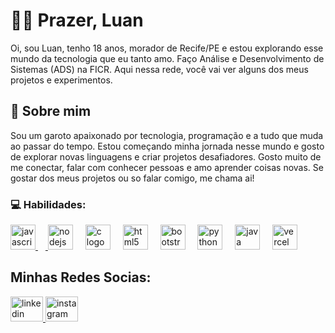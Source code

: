 
# 👨‍💻 Prazer, Luan

Oi, sou Luan, tenho 18 anos, morador de Recife/PE e estou explorando esse mundo da tecnologia que eu tanto amo. Faço Análise e Desenvolvimento de Sistemas (ADS) na FICR. Aqui nessa rede, você vai ver alguns dos meus projetos e experimentos.


## 🚀 Sobre mim

Sou um garoto apaixonado por tecnologia, programação e a tudo que muda ao passar do tempo. Estou começando minha jornada nesse mundo e gosto de explorar novas linguagens e criar projetos desafiadores. Gosto muito de me conectar, falar com conhecer pessoas e amo aprender coisas novas. Se gostar dos meus projetos ou so falar comigo, me chama ai!

### 💻 Habilidades:     
<div align="left">
  <a href="https://developer.mozilla.org/pt-BR/docs/Web/JavaScript" target="_blank"> <img src="https://cdn.jsdelivr.net/gh/devicons/devicon/icons/javascript/javascript-original.svg" height="40" alt="javascript logo"  /> 
  <img width="12" /> </a>
  <img src="https://cdn.jsdelivr.net/gh/devicons/devicon/icons/nodejs/nodejs-original.svg" height="40" alt="nodejs logo"  />
  <img width="12" />
  <img src="https://cdn.jsdelivr.net/gh/devicons/devicon/icons/c/c-original.svg" height="40" alt="c logo"  />
  <img width="12" />
  <img src="https://cdn.jsdelivr.net/gh/devicons/devicon/icons/html5/html5-original.svg" height="40" alt="html5 logo"  />
  <img width="12" />
  <img src="https://cdn.jsdelivr.net/gh/devicons/devicon/icons/bootstrap/bootstrap-original.svg" height="40" alt="bootstrap logo"  />
  <img width="12" />
  <img src="https://cdn.jsdelivr.net/gh/devicons/devicon/icons/python/python-original.svg" height="40" alt="python logo"  />
  <img width="12" />
  <img src="https://skillicons.dev/icons?i=java" height="40" alt="java logo"  />
  <img width="12" />
  <img src="https://cdn.simpleicons.org/vercel/000000" height="40" alt="vercel logo"  />
</div>

###

## Minhas Redes Socias:

<div align="left">
  <a href="https://www.linkedin.com/in/luanricharsz/" target="_blank">
    <img src="https://raw.githubusercontent.com/maurodesouza/profile-readme-generator/master/src/assets/icons/social/linkedin/default.svg" width="52" height="40" alt="linkedin logo"  />
  </a>
  </a>
  <a href="https://instagram.com/luanrichardsz" target="_blank">
    <img src="https://raw.githubusercontent.com/maurodesouza/profile-readme-generator/master/src/assets/icons/social/instagram/default.svg" width="52" height="40" alt="instagram logo"  />
  </a>
</div>
